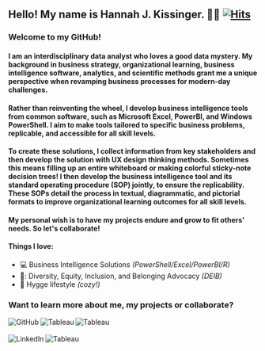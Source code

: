 ## Hello! My name is Hannah J. Kissinger. :woman_technologist: [![Hits](https://hits.seeyoufarm.com/api/count/incr/badge.svg?url=https%3A%2F%2Fgithub.com%2Fhjkissinger&count_bg=%23A384AC&title_bg=%23626682&icon=&icon_color=%23E7E7E7&title=Hits&edge_flat=false)][GitPage]

### Welcome to my GitHub!

#### I am an interdisciplinary data analyst who loves a good data mystery. My background in business strategy, organizational learning, business intelligence software, analytics, and scientific methods grant me a unique perspective when revamping business processes for modern-day challenges. 

#### Rather than reinventing the wheel, I develop business intelligence tools from common software, such as Microsoft Excel, PowerBI, and Windows PowerShell. I aim to make tools tailored to specific business problems, replicable, and accessible for all skill levels. 

#### To create these solutions, I collect information from key stakeholders and then develop the solution with UX design thinking methods. Sometimes this means filling up an entire whiteboard or making colorful sticky-note decision trees! I then develop the business intelligence tool and its standard operating procedure (SOP) jointly, to ensure the replicability. These SOPs detail the process in textual, diagrammatic, and pictorial formats to improve organizational learning outcomes for all skill levels.

#### My personal wish is to have my projects endure and grow to fit others' needs. So let's collaborate! 

#### Things I love:
- :computer: Business Intelligence Solutions *(PowerShell/Excel/PowerBI/R)*
- 🌈: Diversity, Equity, Inclusion, and Belonging Advocacy *(DEIB)*
- :yarn: Hygge lifestyle *(cozy!)*

### Want to learn more about me, my projects or collaborate?

[<img align="left" alt="GitHub" src="https://img.shields.io/badge/GitHub-100000?style=for-the-badge&logo=github&logoColor=white" />][github]
[<img align="left" alt="Tableau" src="https://img.shields.io/badge/website-000000?style=for-the-badge&logo=About.me&logoColor=white" />][website]
[<img align="left" alt="Tableau" src="https://img.shields.io/badge/Medium-12100E?style=for-the-badge&logo=medium&logoColor=white" />][medium]
<br><br>
[<img align="left" alt="LinkedIn" src="https://img.shields.io/badge/linkedin-%230077B5.svg?&style=for-the-badge&logo=linkedin&logoColor=white" />][linkedin]
[<img align="left" alt="Tableau" src="https://img.shields.io/badge/-Tableau-orange?style=for-the-badge&logo=tableau&logoColor=white" />][tableau]


[GitPage]: https://github.com/hjkissinger/
[github]: https://github.com/hjkissinger
[linkedin]: https://www.linkedin.com/in/hjkissinger
[tableau]: https://public.tableau.com/app/profile/hannah.kissinger6750
[website]: https://hjkissinger.github.io/
[medium]: https://medium.com/@hjkissinger

